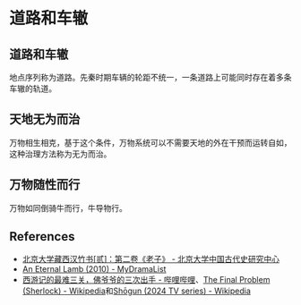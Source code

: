 # 道路和车辙

## 道路和车辙
地点序列称为道路。先秦时期车辆的轮距不统一，一条道路上可能同时存在着多条车辙的轨道。

## 天地无为而治
万物相生相克，基于这个条件，万物系统可以不需要天地的外在干预而运转自如，这种治理方法称为无为而治。

## 万物随性而行
万物如同倒骑牛而行，牛导物行。

## References
- [北京大学藏西汉竹书[贰]：第二卷《老子》 - 北京大学中国古代史研究中心](https://zggds.pku.edu.cn/xzxz/58180.htm)
- [An Eternal Lamb (2010) - MyDramaList](https://mydramalist.com/722607-an-eternal-lamb)
- [西游记的最难三关，佛爷爷的三次出手 - 哔哩哔哩](https://www.bilibili.com/video/BV1re4y1b7sV)、[The Final Problem (Sherlock) - Wikipedia](https://en.wikipedia.org/wiki/The_Final_Problem_(Sherlock))和[Shōgun (2024 TV series) - Wikipedia](https://en.wikipedia.org/wiki/Shōgun_(2024_TV_series))
